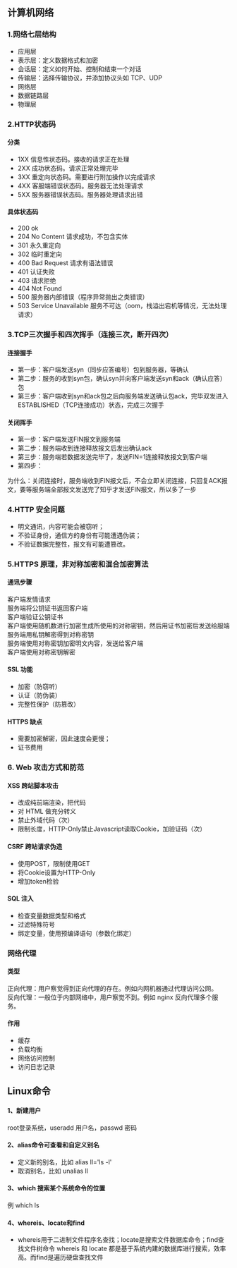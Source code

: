 ## 计算机网络
### 1.网络七层结构
- 应用层
- 表示层：定义数据格式和加密
- 会话层：定义如何开始、控制和结束一个对话
- 传输层：选择传输协议，并添加协议头如 TCP、UDP
- 网络层
- 数据链路层
- 物理层
### 2.HTTP状态码
#### 分类
- 1XX 信息性状态码。接收的请求正在处理
- 2XX 成功状态码。请求正常处理完毕
- 3XX 重定向状态码。需要进行附加操作以完成请求
- 4XX 客服端错误状态码。服务器无法处理请求
- 5XX 服务器错误状态码。服务器处理请求出错
#### 具体状态码
- 200 ok
- 204 No Content 请求成功，不包含实体
- 301 永久重定向
- 302 临时重定向
- 400 Bad Request 请求有语法错误
- 401 认证失败
- 403 请求拒绝
- 404 Not Found
- 500 服务器内部错误（程序异常抛出之类错误）
- 503 Service Unavailable 服务不可达（oom，栈溢出宕机等情况，无法处理请求）

### 3.TCP三次握手和四次挥手（连接三次，断开四次）
#### 连接握手
- 第一步：客户端发送syn（同步应答编号）包到服务器，等确认
- 第二步：服务的收到syn包，确认syn并向客户端发送syn和ack（确认应答）包
- 第三步：客户端收到syn和ack包之后向服务端发送确认包ack，完毕双发进入ESTABLISHED（TCP连接成功）状态，完成三次握手
#### 关闭挥手
- 第一步：客户端发送FIN报文到服务端
- 第二步：服务端收到连接释放报文后发出确认ack
- 第三步：服务端若数据发送完毕了，发送FIN=1连接释放报文到客户端
- 第四步：

为什么：关闭连接时，服务端收到FIN报文后，不会立即关闭连接，只回复ACK报文，要等服务端全部报文发送完了知乎才发送FIN报文，所以多了一步

### 4.HTTP 安全问题
- 明文通讯，内容可能会被窃听；
- 不验证身份，通信方的身份有可能遭遇伪装；
- 不验证数据完整性，报文有可能遭篡改。

### 5.HTTPS 原理，非对称加密和混合加密算法
#### 通讯步骤
客户端发情请求  
服务端将公钥证书返回客户端  
客户端验证公钥证书  
客户端使用随机数进行加密生成所使用的对称密钥，然后用证书加密后发送给服端  
服务端用私钥解密得到对称密钥  
服务端使用对称密钥加密明文内容，发送给客户端  
客户端使用对称密钥解密  
#### SSL 功能
- 加密（防窃听）
- 认证（防伪装）
- 完整性保护（防篡改）
#### HTTPS 缺点
- 需要加密解密，因此速度会更慢；
- 证书费用

### 6. Web 攻击方式和防范
#### XSS 跨站脚本攻击
- 改成纯前端渲染，把代码
- 对 HTML 做充分转义
- 禁止外域代码（次）
- 限制长度，HTTP-Only禁止Javascript读取Cookie，加验证码（次）
#### CSRF 跨站请求伪造
- 使用POST，限制使用GET
- 将Cookie设置为HTTP-Only
- 增加token检验
#### SQL 注入
- 检查变量数据类型和格式
- 过滤特殊符号
- 绑定变量，使用预编译语句（参数化绑定）

### 网络代理
#### 类型
正向代理：用户察觉得到正向代理的存在。例如内网机器通过代理访问公网。  
反向代理：一般位于内部网络中，用户察觉不到。例如 nginx 反向代理多个服务。
#### 作用
- 缓存
- 负载均衡
- 网络访问控制
- 访问日志记录


## Linux命令

#### 1、新建用户
root登录系统，useradd 用户名，passwd 密码

#### 2、alias命令可查看和自定义别名
- 定义新的别名，比如 alias ll='ls -l' 
- 取消别名，比如 unalias ll

#### 3、which 搜索某个系统命令的位置
例  which ls

#### 4、whereis、locate和find
- whereis用于二进制文件程序名查找；locate是搜索文件数据库命令；find查找文件树命令
whereis 和 locate 都是基于系统内建的数据库进行搜索，效率高。而find是遍历硬盘查找文件